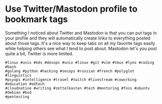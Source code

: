 # Use Twitter/Mastodon profile to bookmark tags

Something I noticed about Twitter and Mastodon is that you can put tags in your profile and they will automatically create links to everything posted about those tags. It's a nice way to keep tabs on all my favorite tags easily while helping others see what I tend to post about. Mastodon let's you post quite a bit, Twitter is more limited.

```
#linux #unix #k8s #devops #unix #linux #git #vim #tmux #lynx #coding #bash
#golang #python #hacking #secops #russian #french #polyglot #linguistics
#psyops #intelligence #travel #twitch #livestream #coworking #education #edtech
#cloudnative #writing #zettelkasten #tech #mentoring #foss #ubuntu #debian #bsd
#pentesting
```
